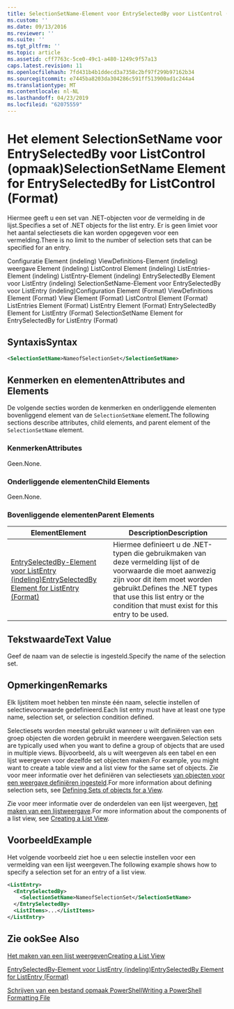 ```yaml
---
title: SelectionSetName-Element voor EntrySelectedBy voor ListControl (indeling) | Microsoft Docs
ms.custom: ''
ms.date: 09/13/2016
ms.reviewer: ''
ms.suite: ''
ms.tgt_pltfrm: ''
ms.topic: article
ms.assetid: cff7763c-5ce0-49c1-a480-1249c9f57a13
caps.latest.revision: 11
ms.openlocfilehash: 7fd431b4b1ddecd3a7358c2bf97f299b97162b34
ms.sourcegitcommit: e7445ba8203da304286c591ff513900ad1c244a4
ms.translationtype: MT
ms.contentlocale: nl-NL
ms.lasthandoff: 04/23/2019
ms.locfileid: "62075559"
---
```

# <a name="selectionsetname-element-for-entryselectedby-for-listcontrol-format"></a><span data-ttu-id="657aa-102">Het element SelectionSetName voor EntrySelectedBy voor ListControl (opmaak)</span><span class="sxs-lookup"><span data-stu-id="657aa-102">SelectionSetName Element for EntrySelectedBy for ListControl (Format)</span></span>

<span data-ttu-id="657aa-103">Hiermee geeft u een set van .NET-objecten voor de vermelding in de lijst.</span><span class="sxs-lookup"><span data-stu-id="657aa-103">Specifies a set of .NET objects for the list entry.</span></span> <span data-ttu-id="657aa-104">Er is geen limiet voor het aantal selectiesets die kan worden opgegeven voor een vermelding.</span><span class="sxs-lookup"><span data-stu-id="657aa-104">There is no limit to the number of selection sets that can be specified for an entry.</span></span>

<span data-ttu-id="657aa-105">Configuratie Element (indeling) ViewDefinitions-Element (indeling) weergave Element (indeling) ListControl Element (indeling) ListEntries-Element (indeling) ListEntry-Element (indeling) EntrySelectedBy Element voor ListEntry (indeling) SelectionSetName-Element voor EntrySelectedBy voor ListEntry (indeling)</span><span class="sxs-lookup"><span data-stu-id="657aa-105">Configuration Element (Format) ViewDefinitions Element (Format) View Element (Format) ListControl Element (Format) ListEntries Element (Format) ListEntry Element (Format) EntrySelectedBy Element for ListEntry (Format) SelectionSetName Element for EntrySelectedBy for ListEntry (Format)</span></span>

## <a name="syntax"></a><span data-ttu-id="657aa-106">Syntaxis</span><span class="sxs-lookup"><span data-stu-id="657aa-106">Syntax</span></span>

```xml
<SelectionSetName>NameofSelectionSet</SelectionSetName>
```

## <a name="attributes-and-elements"></a><span data-ttu-id="657aa-107">Kenmerken en elementen</span><span class="sxs-lookup"><span data-stu-id="657aa-107">Attributes and Elements</span></span>

<span data-ttu-id="657aa-108">De volgende secties worden de kenmerken en onderliggende elementen bovenliggend element van de `SelectionSetName` element.</span><span class="sxs-lookup"><span data-stu-id="657aa-108">The following sections describe attributes, child elements, and parent element of the `SelectionSetName` element.</span></span>

### <a name="attributes"></a><span data-ttu-id="657aa-109">Kenmerken</span><span class="sxs-lookup"><span data-stu-id="657aa-109">Attributes</span></span>

<span data-ttu-id="657aa-110">Geen.</span><span class="sxs-lookup"><span data-stu-id="657aa-110">None.</span></span>

### <a name="child-elements"></a><span data-ttu-id="657aa-111">Onderliggende elementen</span><span class="sxs-lookup"><span data-stu-id="657aa-111">Child Elements</span></span>

<span data-ttu-id="657aa-112">Geen.</span><span class="sxs-lookup"><span data-stu-id="657aa-112">None.</span></span>

### <a name="parent-elements"></a><span data-ttu-id="657aa-113">Bovenliggende elementen</span><span class="sxs-lookup"><span data-stu-id="657aa-113">Parent Elements</span></span>

|<span data-ttu-id="657aa-114">Element</span><span class="sxs-lookup"><span data-stu-id="657aa-114">Element</span></span>|<span data-ttu-id="657aa-115">Description</span><span class="sxs-lookup"><span data-stu-id="657aa-115">Description</span></span>|
|-------------|-----------------|
|[<span data-ttu-id="657aa-116">EntrySelectedBy-Element voor ListEntry (indeling)</span><span class="sxs-lookup"><span data-stu-id="657aa-116">EntrySelectedBy Element for ListEntry (Format)</span></span>](./entryselectedby-element-for-listentry-for-listcontrol-format.md)|<span data-ttu-id="657aa-117">Hiermee definieert u de .NET-typen die gebruikmaken van deze vermelding lijst of de voorwaarde die moet aanwezig zijn voor dit item moet worden gebruikt.</span><span class="sxs-lookup"><span data-stu-id="657aa-117">Defines the .NET types that use this list entry or the condition that must exist for this entry to be used.</span></span>|

## <a name="text-value"></a><span data-ttu-id="657aa-118">Tekstwaarde</span><span class="sxs-lookup"><span data-stu-id="657aa-118">Text Value</span></span>

<span data-ttu-id="657aa-119">Geef de naam van de selectie is ingesteld.</span><span class="sxs-lookup"><span data-stu-id="657aa-119">Specify the name of the selection set.</span></span>

## <a name="remarks"></a><span data-ttu-id="657aa-120">Opmerkingen</span><span class="sxs-lookup"><span data-stu-id="657aa-120">Remarks</span></span>

<span data-ttu-id="657aa-121">Elk lijstitem moet hebben ten minste één naam, selectie instellen of selectievoorwaarde gedefinieerd.</span><span class="sxs-lookup"><span data-stu-id="657aa-121">Each list entry must have at least one type name, selection set, or selection condition defined.</span></span>

<span data-ttu-id="657aa-122">Selectiesets worden meestal gebruikt wanneer u wilt definiëren van een groep objecten die worden gebruikt in meerdere weergaven.</span><span class="sxs-lookup"><span data-stu-id="657aa-122">Selection sets are typically used when you want to define a group of objects that are used in multiple views.</span></span> <span data-ttu-id="657aa-123">Bijvoorbeeld, als u wilt weergeven als een tabel en een lijst weergeven voor dezelfde set objecten maken.</span><span class="sxs-lookup"><span data-stu-id="657aa-123">For example, you might want to create a table view and a list view for the same set of objects.</span></span> <span data-ttu-id="657aa-124">Zie voor meer informatie over het definiëren van selectiesets [van objecten voor een weergave definiëren ingesteld](./defining-selection-sets.md).</span><span class="sxs-lookup"><span data-stu-id="657aa-124">For more information about defining selection sets, see [Defining Sets of objects for a View](./defining-selection-sets.md).</span></span>

<span data-ttu-id="657aa-125">Zie voor meer informatie over de onderdelen van een lijst weergeven, [het maken van een lijstweergave](./creating-a-list-view.md).</span><span class="sxs-lookup"><span data-stu-id="657aa-125">For more information about the components of a list view, see [Creating a List View](./creating-a-list-view.md).</span></span>

## <a name="example"></a><span data-ttu-id="657aa-126">Voorbeeld</span><span class="sxs-lookup"><span data-stu-id="657aa-126">Example</span></span>

<span data-ttu-id="657aa-127">Het volgende voorbeeld ziet hoe u een selectie instellen voor een vermelding van een lijst weergeven.</span><span class="sxs-lookup"><span data-stu-id="657aa-127">The following example shows how to specify a selection set for an entry of a list view.</span></span>

```xml
<ListEntry>
  <EntrySelectedBy>
    <SelectionSetName>NameofSelectionSet</SelectionSetName>
  </EntrySelectedBy>
  <ListItems>...</ListItems>
</ListEntry>
```

## <a name="see-also"></a><span data-ttu-id="657aa-128">Zie ook</span><span class="sxs-lookup"><span data-stu-id="657aa-128">See Also</span></span>

[<span data-ttu-id="657aa-129">Het maken van een lijst weergeven</span><span class="sxs-lookup"><span data-stu-id="657aa-129">Creating a List View</span></span>](./creating-a-list-view.md)

[<span data-ttu-id="657aa-130">EntrySelectedBy-Element voor ListEntry (indeling)</span><span class="sxs-lookup"><span data-stu-id="657aa-130">EntrySelectedBy Element for ListEntry (Format)</span></span>](./entryselectedby-element-for-listentry-for-listcontrol-format.md)

[<span data-ttu-id="657aa-131">Schrijven van een bestand opmaak PowerShell</span><span class="sxs-lookup"><span data-stu-id="657aa-131">Writing a PowerShell Formatting File</span></span>](./writing-a-powershell-formatting-file.md)
